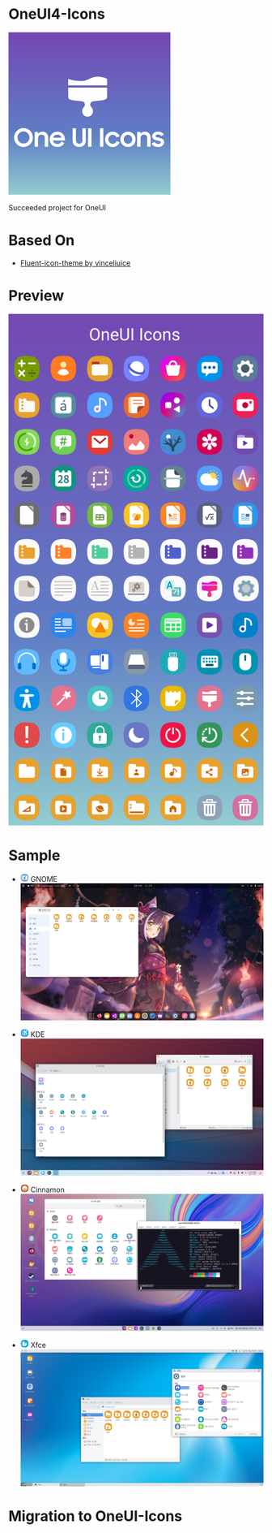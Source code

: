# OneUI4-Icons

[<img src="logo.png" width="320"/>](logo.png)

Succeeded project for OneUI

# Based On
* [Fluent-icon-theme by vinceliuice](https://github.com/vinceliuice/Fluent-icon-theme)

# Preview
![Preview](preview/preview.png)

# Sample
* <img src = "OneUI/scalable/apps/gnome.svg" width="16" height="16"> GNOME
![GNOME](screenshots/screenshot-gnome.png)

* <img src = "OneUI/scalable/apps/kdeapp.svg" width="16" height="16"> KDE
![KDE](screenshots/screenshot-kde.png)

* <img src = "OneUI/scalable/apps/desktop-environment-cinnamon.svg" width="16" height="16"> Cinnamon
![Cinnamon](screenshots/screenshot-cinnamon.png)

* <img src = "OneUI/scalable/apps/desktop-environment-xfce.svg" width="16" height="16"> Xfce
![Xfce](screenshots/screenshot-xfce.png)

# Migration to OneUI-Icons
